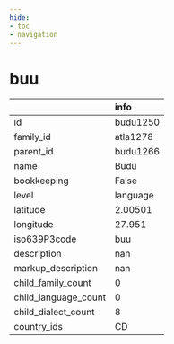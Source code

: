 ```yaml
---
hide:
- toc
- navigation
---
```

# buu
|                      | info     |
|:---------------------|:---------|
| id                   | budu1250 |
| family_id            | atla1278 |
| parent_id            | budu1266 |
| name                 | Budu     |
| bookkeeping          | False    |
| level                | language |
| latitude             | 2.00501  |
| longitude            | 27.951   |
| iso639P3code         | buu      |
| description          | nan      |
| markup_description   | nan      |
| child_family_count   | 0        |
| child_language_count | 0        |
| child_dialect_count  | 8        |
| country_ids          | CD       |
